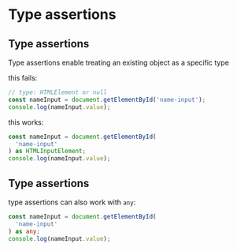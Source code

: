 # Type assertions

## Type assertions

Type assertions enable treating an existing object as a specific type

this fails:

```ts
// type: HTMLElement or null
const nameInput = document.getElementById('name-input');
console.log(nameInput.value);
```

this works:

```ts
const nameInput = document.getElementById(
  'name-input'
) as HTMLInputElement;
console.log(nameInput.value);
```

## Type assertions

type assertions can also work with `any`:

```ts
const nameInput = document.getElementById(
  'name-input'
) as any;
console.log(nameInput.value);
```
